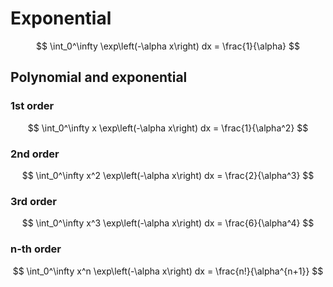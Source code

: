 # Exponential
$$
\int_0^\infty \exp\left(-\alpha x\right) dx = \frac{1}{\alpha}
$$

## Polynomial and exponential
### 1st order
$$
\int_0^\infty x \exp\left(-\alpha x\right) dx = \frac{1}{\alpha^2}
$$

### 2nd order
$$
\int_0^\infty x^2 \exp\left(-\alpha x\right) dx = \frac{2}{\alpha^3}
$$

### 3rd order
$$
\int_0^\infty x^3 \exp\left(-\alpha x\right) dx = \frac{6}{\alpha^4}
$$

### n-th order
$$
\int_0^\infty x^n \exp\left(-\alpha x\right) dx = \frac{n!}{\alpha^{n+1}}
$$
